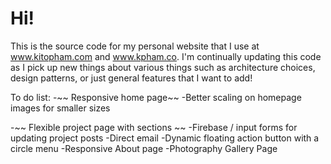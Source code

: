 # Hi!
This is the source code for my personal website that I use at www.kitopham.com and www.kpham.co.
I'm continually updating this code as I pick up new things about various things such as architecture choices,
design patterns, or just general features that I want to add!

To do list:
-~~ Responsive home page~~
-Better scaling on homepage images for smaller sizes

-~~ Flexible project page with sections ~~
-Firebase / input forms for updating project posts
-Direct email
-Dynamic floating action button with a circle menu
-Responsive About page
-Photography Gallery Page